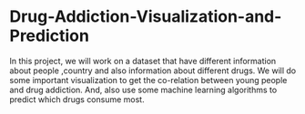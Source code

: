 # Drug-Addiction-Visualization-and-Prediction
In this project, we will work on a dataset that have different information about people ,country and also information about different drugs. We will do some important visualization to get the co-relation between young people and drug addiction. And, also use some machine learning algorithms to predict which drugs consume most.
